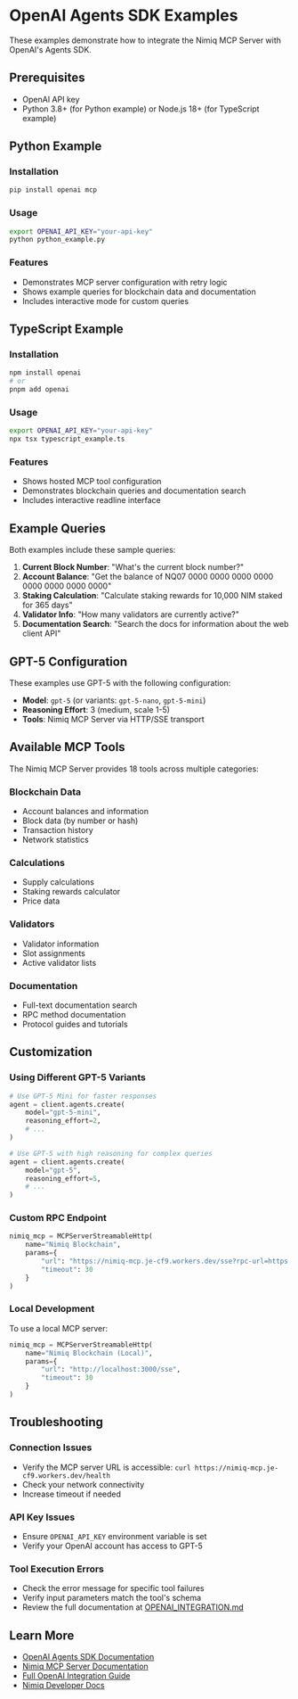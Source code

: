 # OpenAI Agents SDK Examples

These examples demonstrate how to integrate the Nimiq MCP Server with OpenAI's Agents SDK.

## Prerequisites

- OpenAI API key
- Python 3.8+ (for Python example) or Node.js 18+ (for TypeScript example)

## Python Example

### Installation

```bash
pip install openai mcp
```

### Usage

```bash
export OPENAI_API_KEY="your-api-key"
python python_example.py
```

### Features

- Demonstrates MCP server configuration with retry logic
- Shows example queries for blockchain data and documentation
- Includes interactive mode for custom queries

## TypeScript Example

### Installation

```bash
npm install openai
# or
pnpm add openai
```

### Usage

```bash
export OPENAI_API_KEY="your-api-key"
npx tsx typescript_example.ts
```

### Features

- Shows hosted MCP tool configuration
- Demonstrates blockchain queries and documentation search
- Includes interactive readline interface

## Example Queries

Both examples include these sample queries:

1. **Current Block Number**: "What's the current block number?"
2. **Account Balance**: "Get the balance of NQ07 0000 0000 0000 0000 0000 0000 0000 0000"
3. **Staking Calculation**: "Calculate staking rewards for 10,000 NIM staked for 365 days"
4. **Validator Info**: "How many validators are currently active?"
5. **Documentation Search**: "Search the docs for information about the web client API"

## GPT-5 Configuration

These examples use GPT-5 with the following configuration:

- **Model**: `gpt-5` (or variants: `gpt-5-nano`, `gpt-5-mini`)
- **Reasoning Effort**: 3 (medium, scale 1-5)
- **Tools**: Nimiq MCP Server via HTTP/SSE transport

## Available MCP Tools

The Nimiq MCP Server provides 18 tools across multiple categories:

### Blockchain Data

- Account balances and information
- Block data (by number or hash)
- Transaction history
- Network statistics

### Calculations

- Supply calculations
- Staking rewards calculator
- Price data

### Validators

- Validator information
- Slot assignments
- Active validator lists

### Documentation

- Full-text documentation search
- RPC method documentation
- Protocol guides and tutorials

## Customization

### Using Different GPT-5 Variants

```python
# Use GPT-5 Mini for faster responses
agent = client.agents.create(
    model="gpt-5-mini",
    reasoning_effort=2,
    # ...
)

# Use GPT-5 with high reasoning for complex queries
agent = client.agents.create(
    model="gpt-5",
    reasoning_effort=5,
    # ...
)
```

### Custom RPC Endpoint

```python
nimiq_mcp = MCPServerStreamableHttp(
    name="Nimiq Blockchain",
    params={
        "url": "https://nimiq-mcp.je-cf9.workers.dev/sse?rpc-url=https://your-rpc.com",
        "timeout": 30
    }
)
```

### Local Development

To use a local MCP server:

```python
nimiq_mcp = MCPServerStreamableHttp(
    name="Nimiq Blockchain (Local)",
    params={
        "url": "http://localhost:3000/sse",
        "timeout": 30
    }
)
```

## Troubleshooting

### Connection Issues

- Verify the MCP server URL is accessible: `curl https://nimiq-mcp.je-cf9.workers.dev/health`
- Check your network connectivity
- Increase timeout if needed

### API Key Issues

- Ensure `OPENAI_API_KEY` environment variable is set
- Verify your OpenAI account has access to GPT-5

### Tool Execution Errors

- Check the error message for specific tool failures
- Verify input parameters match the tool's schema
- Review the full documentation at [OPENAI_INTEGRATION.md](../../OPENAI_INTEGRATION.md)

## Learn More

- [OpenAI Agents SDK Documentation](https://platform.openai.com/docs)
- [Nimiq MCP Server Documentation](../../README.md)
- [Full OpenAI Integration Guide](../../OPENAI_INTEGRATION.md)
- [Nimiq Developer Docs](https://docs.nimiq.com)
